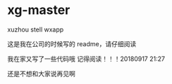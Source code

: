 # xg-master
xuzhou stell wxapp

这是我在公司的时候写的 readme，请仔细阅读

我在家又写了一些代码哦 记得阅读！！！20180917 21:27


还是不想和大家说再见啊
